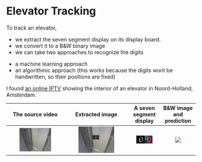 # Elevator Tracking

To track an elevator, 
- we extract the seven segment display on its display board.
- we convert it to a B&W binary image
- we can take two approaches to recognize the digits
 * a machine learning approach
 * an algorithmic approach (this works because the digits wont be handwritten, so their positions are fixed)
 
I found [an online IPTV](https://www.insecam.org/en/view/421702/) showing the interior of an elevator in Noord-Holland, Amsterdam.






The source video           |  Extracted image          |  A seven segment display  |  B&W image and prediction
:-------------------------:|:-------------------------:|:-------------------------:|:-------------------------:
<img src="https://github.com/cemreefe/elevator-tracking/blob/master/media/elevator1.png" width="60%"> | <img src="https://github.com/cemreefe/elevator-tracking/blob/master/media/elevator2.png" width="60%">  |  <img src="https://github.com/cemreefe/elevator-tracking/blob/master/snapshots/snap_1584321703x1875768.jpg" width="60%"> | <img src="https://www.direnc.net/Data/EditorFiles/aciklama-gorselleri-2/7-segment-display-ekran-pinout.jpg" width="60%"> |
